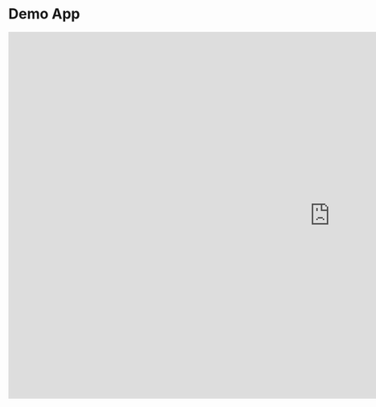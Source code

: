 # Demo App

<iframe width="1280" height="731" src="https://www.youtube.com/embed/-9HuAw-6BDU" title="YouTube video player" frameborder="0" allow="accelerometer; autoplay; clipboard-write; encrypted-media; gyroscope; picture-in-picture" allowfullscreen></iframe>
